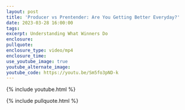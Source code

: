 ```yaml
---
layout: post
title: 'Producer vs Prentender: Are You Getting Better Everyday?'
date: 2023-03-28 16:00:00
tags:
excerpt: Understanding What Winners Do
enclosure:
pullquote:
enclosure_type: video/mp4
enclosure_time:
use_youtube_image: true
youtube_alternate_image:
youtube_code: https://youtu.be/Sm5fo3pND-k
---
```

{% include youtube.html %}

{% include pullquote.html %}
